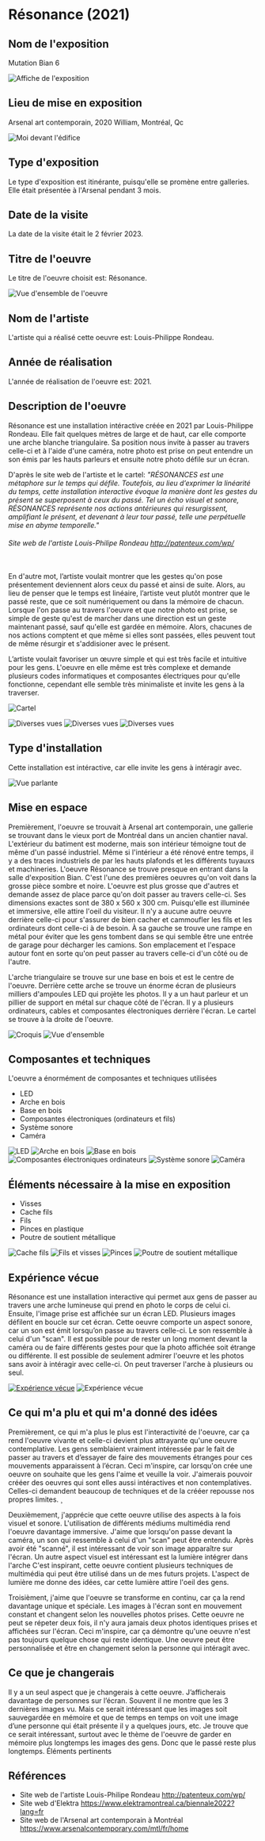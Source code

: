 
# Résonance (2021)

## Nom de l'exposition
Mutation Bian 6

![Affiche de l'exposition](https://github.com/Delphinegrenier/H23_V13_inspirations_GRENIER/blob/main/BIAN/media/resonance_affiche.jpg)

## Lieu de mise en exposition
Arsenal art contemporain, 2020 William, Montréal, Qc

![Moi devant l'édifice](https://github.com/Delphinegrenier/H23_V13_inspirations_GRENIER/blob/main/BIAN/media/resonance_delphine.jpg)

## Type d'exposition
Le type d'exposition est itinérante, puisqu'elle se promène entre galleries. Elle était présentée à l'Arsenal pendant 3 mois.

## Date de la visite
La date de la visite était le 2 février 2023.


## Titre de l'oeuvre
Le titre de l'oeuvre choisit est: Résonance.

![Vue d'ensemble de l'oeuvre](https://github.com/Delphinegrenier/H23_V13_inspirations_GRENIER/blob/main/BIAN/media/resonance_vue_ensemble.jpg)

## Nom de l'artiste
L'artiste qui a réalisé cette oeuvre est: Louis-Philippe Rondeau.

## Année de réalisation
L'année de réalisation de l'oeuvre est: 2021.


## Description de l'oeuvre

Résonance est une installation intéractive créée en 2021 par Louis-Philippe Rondeau. Elle fait quelques mètres de large et de haut, car elle comporte une arche  blanche triangulaire. Sa position nous invite à passer au travers celle-ci et à l'aide d'une caméra, notre photo est prise on peut entendre un son émis par les hauts parleurs et ensuite notre photo défile sur un écran.

D'après le site web de l'artiste et le cartel: <i>"RÉSONANCES est une métaphore sur le temps qui défile. Toutefois, au lieu d’exprimer la linéarité du temps, cette installation interactive évoque la manière dont les gestes du présent se superposent à ceux du passé. Tel un écho visuel et sonore, RÉSONANCES représente nos actions antérieures qui resurgissent, amplifiant le présent, et devenant à leur tour passé, telle une perpétuelle mise en abyme temporelle."</i> 
###### Site web de l'artiste Louis-Philipe Rondeau http://patenteux.com/wp/
<br>
En d'autre mot, l’artiste voulait montrer que les gestes qu'on pose présentement deviennent alors ceux du passé et ainsi de suite. Alors, au lieu de penser que le temps est linéaire, l’artiste veut plutôt montrer que le passé reste, que ce soit numériquement ou dans la mémoire de chacun. Lorsque l'on passe au travers l'oeuvre et que notre photo est prise, se simple de geste qu'est de marcher dans une direction est un geste maintenant passé, sauf qu'elle est gardée en mémoire. Alors, chacunes de nos actions comptent et que même si elles sont passées, elles peuvent tout de même résurgir et s'addisioner avec le présent. 

L’artiste voulait favoriser un œuvre simple et qui est très facile et intuitive pour les gens. L'oeuvre en elle même est très complexe et demande plusieurs codes informatiques et composantes électriques pour qu'elle fonctionne, cependant elle semble très minimaliste et invite les gens à la traverser. 

![Cartel](https://github.com/Delphinegrenier/H23_V13_inspirations_GRENIER/blob/main/BIAN/media/resonance_cartel.jpg)

![Diverses vues](https://github.com/Delphinegrenier/H23_V13_inspirations_GRENIER/blob/main/BIAN/media/resonance_oeuvre_ecran_04.jpg)
![Diverses vues](https://github.com/Delphinegrenier/H23_V13_inspirations_GRENIER/blob/main/BIAN/media/resonance_oeuvre_ecran_02.jpg)
![Diverses vues](https://github.com/Delphinegrenier/H23_V13_inspirations_GRENIER/blob/main/BIAN/media/resonance_oeuvre_ecran_03.jpg)

## Type d'installation
Cette installation est intéractive, car elle invite les gens à intéragir avec.

![Vue parlante](https://github.com/Delphinegrenier/H23_V13_inspirations_GRENIER/blob/main/BIAN/media/resonance_vue_parlante.jpg)

## Mise en espace
Premièrement, l'oeuvre se trouvait à Arsenal art contemporain, une gallerie se trouvant dans le vieux port de Montréal dans un ancien chantier naval. L'extérieur du batiment est moderne, mais son intérieur témoigne tout de même d'un passé industriel. Même si l'intérieur a été rénové entre temps, il y a des traces industriels de par les hauts plafonds et les différents tuyauxs et machineries. L'oeuvre Résonance se trouve presque en entrant dans la salle d'exposition Bian. C'est l'une des premières oeuvres qu'on voit dans la grosse pièce sombre et noire. L'oeuvre est plus grosse que d'autres et demande assez de place parce qu'on doit passer au travers celle-ci. Ses dimensions exactes sont de 380 x 560 x 300 cm. Puisqu'elle est illuminée et immersive, elle attire l'oeil du visiteur. Il n'y a aucune autre oeuvre derrière celle-ci pour s'assurer de bien cacher et cammoufler les fils et les ordinateurs dont celle-ci à de besoin. À sa gauche se trouve une rampe en métal pour éviter que les gens tombent dans se qui semble être une entrée de garage pour décharger les camions. Son emplacement et l'espace autour font en sorte qu'on peut passer au travers celle-ci d'un côté ou de l'autre.

L'arche triangulaire se trouve sur une base en bois et est le centre de l'oeuvre. Derrière cette arche se trouve un énorme écran de plusieurs milliers d'ampoules LED qui projète les photos. Il y a un haut parleur et un pillier de support en métal sur chaque côté de l'écran. Il y a plusieurs ordinateurs, cables et composantes électroniques derrière l'écran. Le cartel se trouve à la droite de l'oeuvre.

![Croquis](https://github.com/Delphinegrenier/H23_V13_inspirations_GRENIER/blob/main/BIAN/media/resonance_vue_ensemble.jpg)
![Vue d'ensemble](https://github.com/Delphinegrenier/H23_V13_inspirations_GRENIER/blob/main/BIAN/media/resonance_oeuvre_complet.jpg)

## Composantes et techniques
L'oeuvre a énormément de composantes et techniques utilisées 
- LED
- Arche en bois
- Base en bois
- Composantes électroniques (ordinateurs et fils)
- Système sonore
- Caméra 

![LED](https://github.com/Delphinegrenier/H23_V13_inspirations_GRENIER/blob/main/BIAN/media/resonance_composante_led.jpg)
![Arche en bois](https://github.com/Delphinegrenier/H23_V13_inspirations_GRENIER/blob/main/BIAN/media/resonance_composante_arche.jpg)
![Base en bois](https://github.com/Delphinegrenier/H23_V13_inspirations_GRENIER/blob/main/BIAN/media/resonance_composante_base.jpg)
![Composantes électroniques ordinateurs](https://github.com/Delphinegrenier/H23_V13_inspirations_GRENIER/blob/main/BIAN/media/resonance_composante_ordinateurs.jpg)
![Système sonore](https://github.com/Delphinegrenier/H23_V13_inspirations_GRENIER/blob/main/BIAN/media/resonance_element_speaker.jpg)
![Caméra](https://github.com/Delphinegrenier/H23_V13_inspirations_GRENIER/blob/main/BIAN/media/resonance_composante_camera.jpg)

## Éléments nécessaire à la mise en exposition
- Visses
- Cache fils
- Fils
- Pinces en plastique
- Poutre de soutient métallique

![Cache fils](https://github.com/Delphinegrenier/H23_V13_inspirations_GRENIER/blob/main/BIAN/media/resonance_element_cache_fils.jpg)
![Fils et visses](https://github.com/Delphinegrenier/H23_V13_inspirations_GRENIER/blob/main/BIAN/media/resonance_composante_fils.jpg)
![Pinces](https://github.com/Delphinegrenier/H23_V13_inspirations_GRENIER/blob/main/BIAN/media/resonance_element_pinces.jpg)
![Poutre de soutient métallique](https://github.com/Delphinegrenier/H23_V13_inspirations_GRENIER/blob/main/BIAN/media/resonance_element_soutient.jpg)

## Expérience vécue
Résonance est une installation interactive qui permet aux gens de passer au travers une arche lumineuse qui prend en photo le corps de celui ci. Ensuite, l'image prise est affichée sur un écran LED. Plusieurs images défilent en boucle sur cet écran. Cette oeuvre comporte un aspect sonore, car un son est émit lorsqu’on passe au travers celle-ci. Le son ressemble à celui d'un "scan". Il est possible pour de rester un long moment devant la caméra ou de faire différents gestes pour que la photo affichée soit étrange ou différente. Il est possible de seulement admirer l'oeuvre et les photos sans avoir à intéragir avec celle-ci. On peut traverser l'arche à plusieurs ou seul.

[![Expérience vécue](https://github.com/Delphinegrenier/H23_V13_inspirations_GRENIER/blob/main/BIAN/media/resonance_video_experience.jpg)](https://www.youtube.com/watch?v=Ij7CeXjXZAI)
![Expérience vécue](https://github.com/Delphinegrenier/H23_V13_inspirations_GRENIER/blob/main/BIAN/media/resonance_oeuvre_03.jpg)

## Ce qui m'a plu et qui m'a donné des idées
Premièrement, ce qui m'a plus le plus est l'interactivité de l'oeuvre, car ça rend l'oeuvre vivante et celle-ci devient plus attrayante qu'une oeuvre contemplative. Les gens semblaient vraiment intéressée par le fait de passer au travers et d’essayer de faire des mouvements étranges pour ces mouvements apparaissent à l’écran. Ceci m'inspire, car lorsqu'on crée une oeuvre on souhaite que les gens l'aime et veuille la voir. J'aimerais pouvoir crééer des oeuvres qui sont elles aussi intéractives et non contemplatives. Celles-ci demandent beaucoup de techniques et de la crééer repousse nos propres limites. ¸

Deuxièmement, j'apprécie que cette oeuvre utilise des aspects à la fois visuel et sonore. L'utilisation de différents médiums multimédia rend l'oeuvre davantage immersive. J'aime que lorsqu'on passe devant la caméra, un son qui ressemble à celui d'un "scan" peut être entendu. Après avoir été "scanné", il est intéressant de voir son image apparaître sur l'écran. Un autre aspect visuel est intéressant est la lumière intégrer dans l'arche C'est inspirant, cette oeuvre contient plusieurs techniques de multimédia qui peut être utilisé dans un de mes futurs projets. L'aspect de lumière me donne des idées, car cette lumière attire l'oeil des gens.

Troisièment, j'aime que l'oeuvre se transforme en continu, car ça la rend davantage unique et spéciale. Les images à l'écran sont en mouvement constant et changent selon les nouvelles photos prises. Cette oeuvre ne peut se répeter deux fois, il n'y aura jamais deux photos identiques prises et affichées sur l'écran. Ceci m'inspire, car ça démontre qu'une oeuvre n'est pas toujours quelque chose qui reste identique. Une oeuvre peut être personnalisée et être en changement selon la personne qui intéragit avec. 

## Ce que je changerais
Il y a un seul aspect que je changerais à cette oeuvre. J’afficherais davantage de personnes sur l’écran. Souvent il ne montre que les 3 dernières images vu. Mais ce serait intéressant que les images soit sauvegardée en mémoire et que de temps en temps on voit une image d’une personne qui était présente il y a quelques jours, etc. Je trouve que ce serait intéressant, surtout avec le thème de l'oeuvre de garder en mémoire plus longtemps les images des gens. Donc que le passé reste plus longtemps. Éléments pertinents

## Références
- Site web de l'artiste Louis-Philipe Rondeau http://patenteux.com/wp/
- Site web d'Elektra https://www.elektramontreal.ca/biennale2022?lang=fr
- Site web de l'Arsenal art contemporain à Montréal https://www.arsenalcontemporary.com/mtl/fr/home
